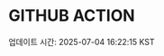 # GITHUB ACTION
  <!-- START_UPDATED_TIME -->
  업데이트 시간: 2025-07-04 16:22:15 KST
  <!-- END_UPDATED_TIME -->
